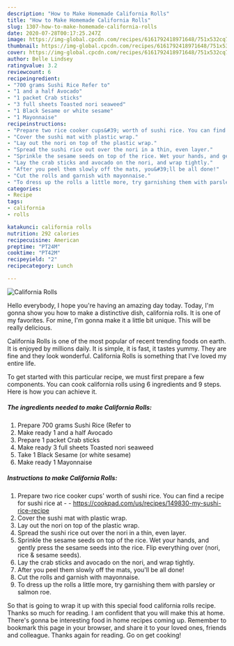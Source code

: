 ```yaml
---
description: "How to Make Homemade California Rolls"
title: "How to Make Homemade California Rolls"
slug: 1307-how-to-make-homemade-california-rolls
date: 2020-07-28T00:17:25.247Z
image: https://img-global.cpcdn.com/recipes/6161792418971648/751x532cq70/california-rolls-recipe-main-photo.jpg
thumbnail: https://img-global.cpcdn.com/recipes/6161792418971648/751x532cq70/california-rolls-recipe-main-photo.jpg
cover: https://img-global.cpcdn.com/recipes/6161792418971648/751x532cq70/california-rolls-recipe-main-photo.jpg
author: Belle Lindsey
ratingvalue: 3.2
reviewcount: 6
recipeingredient:
- "700 grams Sushi Rice Refer to"
- "1 and a half Avocado"
- "1 packet Crab sticks"
- "3 full sheets Toasted nori seaweed"
- "1 Black Sesame or white sesame"
- "1 Mayonnaise"
recipeinstructions:
- "Prepare two rice cooker cups&#39; worth of sushi rice. You can find a recipe for sushi rice at  https://cookpad.com/us/recipes/149830-my-sushi-rice-recipe"
- "Cover the sushi mat with plastic wrap."
- "Lay out the nori on top of the plastic wrap."
- "Spread the sushi rice out over the nori in a thin, even layer."
- "Sprinkle the sesame seeds on top of the rice. Wet your hands, and gently press the sesame seeds into the rice. Flip everything over (nori, rice &amp; sesame seeds)."
- "Lay the crab sticks and avocado on the nori, and wrap tightly."
- "After you peel them slowly off the mats, you&#39;ll be all done!"
- "Cut the rolls and garnish with mayonnaise."
- "To dress up the rolls a little more, try garnishing them with parsley or salmon roe."
categories:
- Recipe
tags:
- california
- rolls

katakunci: california rolls 
nutrition: 292 calories
recipecuisine: American
preptime: "PT24M"
cooktime: "PT42M"
recipeyield: "2"
recipecategory: Lunch

---
```



![California Rolls](https://img-global.cpcdn.com/recipes/6161792418971648/751x532cq70/california-rolls-recipe-main-photo.jpg)

Hello everybody, I hope you're having an amazing day today. Today, I'm gonna show you how to make a distinctive dish, california rolls. It is one of my favorites. For mine, I'm gonna make it a little bit unique. This will be really delicious.



California Rolls is one of the most popular of recent trending foods on earth. It is enjoyed by millions daily. It is simple, it is fast, it tastes yummy. They are fine and they look wonderful. California Rolls is something that I've loved my entire life.


To get started with this particular recipe, we must first prepare a few components. You can cook california rolls using 6 ingredients and 9 steps. Here is how you can achieve it.

<!--inarticleads1-->

##### The ingredients needed to make California Rolls:

1. Prepare 700 grams Sushi Rice (Refer to
1. Make ready 1 and a half Avocado
1. Prepare 1 packet Crab sticks
1. Make ready 3 full sheets Toasted nori seaweed
1. Take 1 Black Sesame (or white sesame)
1. Make ready 1 Mayonnaise




<!--inarticleads2-->

##### Instructions to make California Rolls:

1. Prepare two rice cooker cups&#39; worth of sushi rice. You can find a recipe for sushi rice at -  - https://cookpad.com/us/recipes/149830-my-sushi-rice-recipe
1. Cover the sushi mat with plastic wrap.
1. Lay out the nori on top of the plastic wrap.
1. Spread the sushi rice out over the nori in a thin, even layer.
1. Sprinkle the sesame seeds on top of the rice. Wet your hands, and gently press the sesame seeds into the rice. Flip everything over (nori, rice &amp; sesame seeds).
1. Lay the crab sticks and avocado on the nori, and wrap tightly.
1. After you peel them slowly off the mats, you&#39;ll be all done!
1. Cut the rolls and garnish with mayonnaise.
1. To dress up the rolls a little more, try garnishing them with parsley or salmon roe.




So that is going to wrap it up with this special food california rolls recipe. Thanks so much for reading. I am confident that you will make this at home. There's gonna be interesting food in home recipes coming up. Remember to bookmark this page in your browser, and share it to your loved ones, friends and colleague. Thanks again for reading. Go on get cooking!
